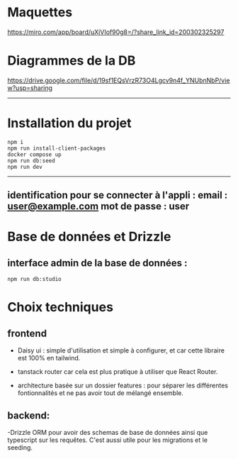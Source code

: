 # Maquettes 
https://miro.com/app/board/uXjVIof90g8=/?share_link_id=200302325297

# Diagrammes de la DB
https://drive.google.com/file/d/19sf1EQsVrzR73O4Lgcv9n4f_YNUbnNbP/view?usp=sharing

---
# Installation du projet

```
npm i
npm run install-client-packages
docker compose up
npm run db:seed
npm run dev
```

---
identification pour se connecter à l'appli :
email : user@example.com
mot de passe : user
---


# Base de données et Drizzle
## interface admin de la base de données : 
```
npm run db:studio
```

# Choix techniques
## frontend
- Daisy ui : simple d'utilisation et simple à configurer, et car cette libraire est 100% en tailwind.

- tanstack router car cela est plus pratique à utiliser que React Router. 

- architecture basée sur un dossier features : pour séparer les différentes fontionnalités et ne pas avoir tout de mélangé ensemble. 

## backend:
-Drizzle ORM pour avoir des schemas de base de données ainsi que typescript sur les requêtes. C'est aussi utile pour les migrations et le seeding. 